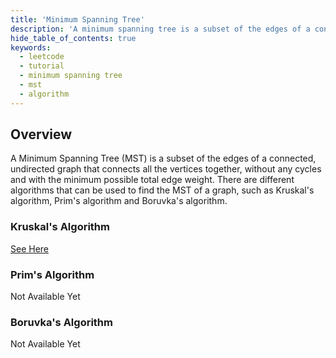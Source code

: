 ```yaml
---
title: 'Minimum Spanning Tree'
description: 'A minimum spanning tree is a subset of the edges of a connected undirected graph with the minimum possible total edge weight and it does not contain any cycles.'
hide_table_of_contents: true
keywords:
  - leetcode
  - tutorial
  - minimum spanning tree
  - mst
  - algorithm
---
```


<TutorialCredits authors="@wkw"/>

## Overview

A Minimum Spanning Tree (MST) is a subset of the edges of a connected, undirected graph that connects all the vertices together, without any cycles and with the minimum possible total edge weight. There are different algorithms that can be used to find the MST of a graph, such as Kruskal's algorithm, Prim's algorithm and Boruvka's algorithm.

### Kruskal's Algorithm

[See Here](../graph-theory/kruskals-algorithm)

### Prim's Algorithm

Not Available Yet

### Boruvka's Algorithm

Not Available Yet
